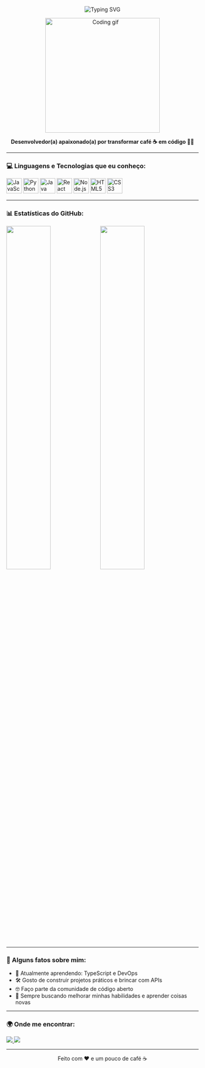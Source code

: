 <p align="center">
   <img src="https://readme-typing-svg.herokuapp.com?font=Fira+Code&size=25&duration=3000&pause=1000&center=true&vCenter=true&width=435&lines=Olá%2C+eu+sou+Matheus+Velame+%F0%9F%91%8B;Bem-vindo(a)+ao+meu+GitHub!" alt="Typing SVG" />
</p>

<p align="center">
  <img src="https://media.giphy.com/media/qgQUggAC3Pfv687qPC/giphy.gif" width="300" alt="Coding gif">
</p>

<p align="center">
  <b>Desenvolvedor(a) apaixonado(a) por transformar café ☕ em código 👨‍💻</b>
</p>

---

### 💻 Linguagens e Tecnologias que eu conheço:

<p align="left">
  <img src="https://cdn.jsdelivr.net/gh/devicons/devicon/icons/javascript/javascript-original.svg" width="40" alt="JavaScript"/>
  <img src="https://cdn.jsdelivr.net/gh/devicons/devicon/icons/python/python-original.svg" width="40" alt="Python"/>
  <img src="https://cdn.jsdelivr.net/gh/devicons/devicon/icons/java/java-original.svg" width="40" alt="Java"/>
  <img src="https://cdn.jsdelivr.net/gh/devicons/devicon/icons/react/react-original.svg" width="40" alt="React"/>
  <img src="https://cdn.jsdelivr.net/gh/devicons/devicon/icons/nodejs/nodejs-original.svg" width="40" alt="Node.js"/>
  <img src="https://cdn.jsdelivr.net/gh/devicons/devicon/icons/html5/html5-original.svg" width="40" alt="HTML5"/>
  <img src="https://cdn.jsdelivr.net/gh/devicons/devicon/icons/css3/css3-original.svg" width="40" alt="CSS3"/>
</p>

---

### 📊 Estatísticas do GitHub:

<p align="left">
  <img src="https://github-readme-stats.vercel.app/api?username=seu-usuario&show_icons=true&theme=radical" width="48%" />
  <img src="https://github-readme-streak-stats.herokuapp.com/?user=seu-usuario&theme=radical" width="48%" />
</p>

---

### 🚀 Alguns fatos sobre mim:

- 🌱 Atualmente aprendendo: TypeScript e DevOps  
- 🛠️ Gosto de construir projetos práticos e brincar com APIs  
- 🤓 Faço parte da comunidade de código aberto  
- 🎯 Sempre buscando melhorar minhas habilidades e aprender coisas novas  

---

### 🌍 Onde me encontrar:

<p>
  <a href="https://www.linkedin.com/in/seu-usuario" target="_blank">
    <img src="https://img.shields.io/badge/-LinkedIn-0077B5?style=flat-square&logo=linkedin&logoColor=white" />
  </a>
  <a href="mailto:seuemail@gmail.com">
    <img src="https://img.shields.io/badge/-Email-D14836?style=flat-square&logo=gmail&logoColor=white" />
  </a>
</p>

---

<p align="center">
  Feito com ❤️ e um pouco de café ☕
</p>
